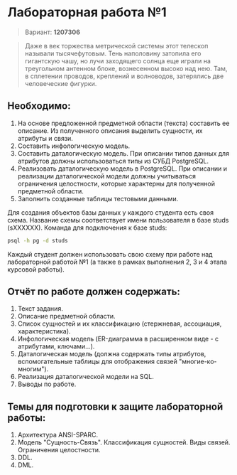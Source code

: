 # Лабораторная работа №1

> Вариант: **1207306**

> Даже в век торжества метрической системы этот телескоп называли тысячефутовым. Тень наполовину затопила его гигантскую чашу, но лучи заходящего солнца еще играли на треугольном антенном блоке, вознесенном высоко над нею. Там, в сплетении проводов, креплений и волноводов, затерялись две человеческие фигурки.

## Необходимо:

1. На основе предложенной предметной области (текста) составить ее описание. Из полученного описания выделить сущности, их атрибуты и связи.
2. Составить инфологическую модель.
3. Составить даталогическую модель. При описании типов данных для атрибутов должны использоваться типы из СУБД PostgreSQL.
4. Реализовать даталогическую модель в PostgreSQL. При описании и реализации даталогической модели должны учитываться ограничения целостности, которые характерны для полученной предметной области.
5. Заполнить созданные таблицы тестовыми данными.

Для создания объектов базы данных у каждого студента есть своя схема. Название схемы соответствует имени пользователя в базе studs (sXXXXXX). Команда для подключения к базе studs:

```bash
psql -h pg -d studs
```

Каждый студент должен использовать свою схему при работе над лабораторной работой №1 (а также в рамках выполнения 2, 3 и 4 этапа курсовой работы).

## Отчёт по работе должен содержать:
1. Текст задания.
2. Описание предметной области.
3. Список сущностей и их классификацию (стержневая, ассоциация, характеристика).
4. Инфологическая модель (ER-диаграмма в расширенном виде - с атрибутами, ключами...).
5. Даталогическая модель (должна содержать типы атрибутов, вспомогательные таблицы для отображения связей "многие-ко-многим").
6. Реализация даталогической модели на SQL.
7. Выводы по работе.

## Темы для подготовки к защите лабораторной работы:
1. Архитектура ANSI-SPARC.
2. Модель "Сущность-Связь". Классификация сущностей. Виды связей. Ограничения целостности.
3. DDL.
4. DML.